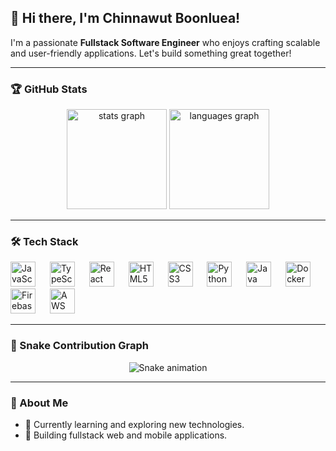 <h2 align="left">👋 Hi there, I'm Chinnawut Boonluea!</h2>

<p align="left">
  I'm a passionate <strong>Fullstack Software Engineer</strong> who enjoys crafting scalable and user-friendly applications. Let's build something great together!
</p>

---

### 🏆 GitHub Stats
<div align="center">
  <img src="https://github-readme-stats.vercel.app/api?username=chinwut&hide_title=false&hide_rank=false&show_icons=true&include_all_commits=true&count_private=true&disable_animations=false&theme=tokyonight&locale=en&hide_border=false" height="160" alt="stats graph" />
  <img src="https://github-readme-stats.vercel.app/api/top-langs?username=chinwut&locale=en&hide_title=false&layout=compact&card_width=320&langs_count=5&theme=tokyonight&hide_border=false" height="160" alt="languages graph" />
</div>

---

### 🛠 Tech Stack
<div align="left">
  <img src="https://cdn.jsdelivr.net/gh/devicons/devicon/icons/javascript/javascript-original.svg" height="40" alt="JavaScript" />
  <img width="15" />
  <img src="https://cdn.jsdelivr.net/gh/devicons/devicon/icons/typescript/typescript-original.svg" height="40" alt="TypeScript" />
  <img width="15" />
  <img src="https://cdn.jsdelivr.net/gh/devicons/devicon/icons/react/react-original.svg" height="40" alt="React" />
  <img width="15" />
  <img src="https://cdn.jsdelivr.net/gh/devicons/devicon/icons/html5/html5-original.svg" height="40" alt="HTML5" />
  <img width="15" />
  <img src="https://cdn.jsdelivr.net/gh/devicons/devicon/icons/css3/css3-original.svg" height="40" alt="CSS3" />
  <img width="15" />
  <img src="https://cdn.jsdelivr.net/gh/devicons/devicon/icons/python/python-original.svg" height="40" alt="Python" />
  <img width="15" />
  <img src="https://cdn.jsdelivr.net/gh/devicons/devicon/icons/java/java-original.svg" height="40" alt="Java" />
  <img width="15" />
  <img src="https://cdn.jsdelivr.net/gh/devicons/devicon/icons/docker/docker-original.svg" height="40" alt="Docker" />
  <img width="15" />
  <img src="https://cdn.jsdelivr.net/gh/devicons/devicon/icons/firebase/firebase-plain.svg" height="40" alt="Firebase" />
  <img width="15" />
  <img src="https://cdn.jsdelivr.net/gh/devicons/devicon/icons/amazonwebservices/amazonwebservices-original.svg" height="40" alt="AWS" />
</div>

---

### 🐍 Snake Contribution Graph
<div align="center">
 
<img src="https://profile-readme-generator.com/assets/snake.svg" alt="Snake animation" />
</div>

---

### 🚀 About Me
- 🌱 Currently learning and exploring new technologies.
- 🔭 Building fullstack web and mobile applications.
